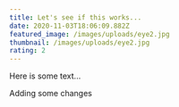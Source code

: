 ```yaml
---
title: Let's see if this works...
date: 2020-11-03T18:06:09.882Z
featured_image: /images/uploads/eye2.jpg
thumbnail: /images/uploads/eye2.jpg
rating: 2
---
```

Here is some text...

Adding some changes